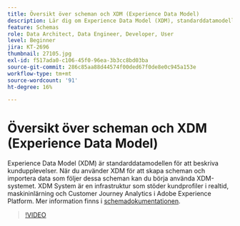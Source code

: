 ```yaml
---
title: Översikt över scheman och XDM (Experience Data Model)
description: Lär dig om Experience Data Model (XDM), standarddatamodellen för att beskriva kundupplevelser.
feature: Schemas
role: Data Architect, Data Engineer, Developer, User
level: Beginner
jira: KT-2696
thumbnail: 27105.jpg
exl-id: f517ada0-c106-45f0-96ea-3b3cc8bd03ba
source-git-commit: 286c85aa88d44574f00ded67f0de8e0c945a153e
workflow-type: tm+mt
source-wordcount: '91'
ht-degree: 16%

---
```


# Översikt över scheman och XDM (Experience Data Model)

Experience Data Model (XDM) är standarddatamodellen för att beskriva kundupplevelser. När du använder XDM för att skapa scheman och importera data som följer dessa scheman kan du börja använda XDM-systemet. XDM System är en infrastruktur som stöder kundprofiler i realtid, maskininlärning och Customer Journey Analytics i Adobe Experience Platform. Mer information finns i [schemadokumentationen](https://experienceleague.adobe.com/docs/experience-platform/xdm/home.html?lang=sv).

>[!VIDEO](https://video.tv.adobe.com/v/27105?learn=on&enablevpops)
